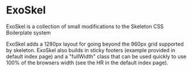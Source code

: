 ExoSkel
=======

ExoSkel is a collection of small modifications to the Skeleton CSS Boilerplate system

ExoSkel adds a 1280px layout for going beyond the 960px grid supported by skeleton. ExoSkel also builds in sticky footers (example provided in default index page) and a "fullWidth" class that can be used quickly to use 100% of the browsers width (see the HR in the default index page). 